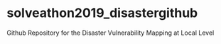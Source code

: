# solveathon2019_disastergithub
Github Repository for the Disaster Vulnerability Mapping at Local Level
